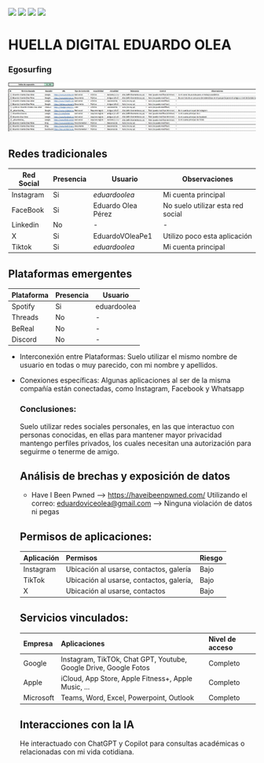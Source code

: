 [![](https://img.shields.io/badge/-Inicio-FFF?style=flat&logo=Emlakjet&logoColor=black)](/README.md) [![](https://img.shields.io/badge/-Entrega_2-FFF?style=flat&logo=openstreetmap&logoColor=black)](/Entregas/Entrega-2/ModeloDeNegocio.md)  [![](https://img.shields.io/badge/-Entrega_3-FFF?style=flat&logo=openstreetmap&logoColor=black)](/Entregas/Entrega-3/HuellaDigital.md)  [![](https://img.shields.io/badge/-Entrega_4-FFF?style=flat&logo=openstreetmap&logoColor=black)]()

# HUELLA DIGITAL EDUARDO OLEA
### Egosurfing

![EgoSurfing](/Documentos/Imagenes/egoSurfingEduardoOlea.jpeg)


## Redes tradicionales
|Red Social|Presencia|Usuario|Observaciones|
|----------|---------|-------|-------------|
|Instagram|Si|_eduardoolea_|Mi cuenta principal|
|FaceBook|Si|Eduardo Olea Pérez|No suelo utilizar esta red social|
|Linkedin|No|-|-|
|X|Si|EduardoVOleaPe1|Utilizo poco esta aplicación|
|Tiktok|Si|_eduardoolea_|Mi cuenta principal|

## Plataformas emergentes
|Plataforma|Presencia|Usuario|
|----------|---------|-------|
|Spotify   |Si       |eduardoolea|
|Threads|No|-|
|BeReal|No|-|
|Discord|No|-|

- Interconexión entre Plataformas: Suelo utilizar el mismo nombre de usuario en todas o muy parecido, con mi nombre y apellidos.
- Conexiones específicas: Algunas aplicaciones al ser de la misma compañía están conectadas, como Instagram, Facebook y Whatsapp
  ### Conclusiones:
  Suelo utilizar redes sociales personales, en las que interactuo con personas conocidas, en ellas para mantener mayor privacidad mantengo perfiles privados, los cuales necesitan una autorización para seguirme o tenerme de amigo.

  ## Análisis de brechas y exposición de datos
  - Have I Been Pwned --> https://haveibeenpwned.com/
    Utilizando el correo: eduardoviceolea@gmail.com --> Ninguna violación de datos ni pegas

  ## Permisos de aplicaciones:
  |Aplicación|Permisos|Riesgo|
  |----------|--------|------|
  |Instagram|Ubicación al usarse, contactos, galería|Bajo|
  |TikTok|Ubicación al usarse, contactos, galería,|Bajo|
  |X|Ubicación al usarse, contactos|Bajo|

  ## Servicios vinculados:
  |Empresa|Aplicaciones|Nivel de acceso|
  |----------|--------|------|
  |Google|Instagram, TikTOk, Chat GPT, Youtube, Google Drive, Google Fotos|Completo|
  |Apple|iCloud, App Store, Apple Fitness+, Apple Music, ...|Completo|
  |Microsoft|Teams, Word, Excel, Powerpoint, Outlook|Completo|

  ## Interacciones con la IA
  He interactuado con ChatGPT y Copilot para consultas académicas o relacionadas con mi vida cotidiana.

